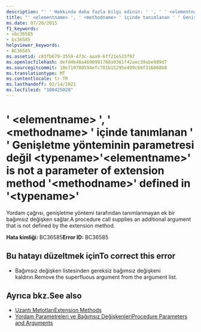 ```yaml
---
description: "' ' Hakkında daha fazla bilgi edinin: ' ', ' ' <elementname> <methodname> içinde tanımlanan ' ' genişletme metodunun parametresi değil <typename>"
title: "' <elementname> ', ' <methodname> ' içinde tanımlanan ' ' Genişletme yönteminin parametresi değil <typename>"
ms.date: 07/20/2015
f1_keywords:
- vbc36585
- bc36585
helpviewer_keywords:
- BC36585
ms.assetid: c83fb679-3559-473c-aaa9-6ff21e515f97
ms.openlocfilehash: defd4b48a4690991768a9381f42aec39abe989d7
ms.sourcegitcommit: 10e719780594efc781b15295e499c66f316068b8
ms.translationtype: MT
ms.contentlocale: tr-TR
ms.lasthandoff: 02/14/2021
ms.locfileid: "100425028"
---
```

# <a name="elementname-is-not-a-parameter-of-extension-method-methodname-defined-in-typename"></a><span data-ttu-id="8bbb9-103">' \<elementname> ', ' \<methodname> ' içinde tanımlanan ' ' Genişletme yönteminin parametresi değil \<typename></span><span class="sxs-lookup"><span data-stu-id="8bbb9-103">'\<elementname>' is not a parameter of extension method '\<methodname>' defined in '\<typename>'</span></span>

<span data-ttu-id="8bbb9-104">Yordam çağrısı, genişletme yöntemi tarafından tanımlanmayan ek bir bağımsız değişken sağlar.</span><span class="sxs-lookup"><span data-stu-id="8bbb9-104">A procedure call supplies an additional argument that is not defined by the extension method.</span></span>  
  
 <span data-ttu-id="8bbb9-105">**Hata kimliği:** BC36585</span><span class="sxs-lookup"><span data-stu-id="8bbb9-105">**Error ID:** BC36585</span></span>  
  
## <a name="to-correct-this-error"></a><span data-ttu-id="8bbb9-106">Bu hatayı düzeltmek için</span><span class="sxs-lookup"><span data-stu-id="8bbb9-106">To correct this error</span></span>  
  
- <span data-ttu-id="8bbb9-107">Bağımsız değişken listesinden gereksiz bağımsız değişkeni kaldırın.</span><span class="sxs-lookup"><span data-stu-id="8bbb9-107">Remove the superfluous argument from the argument list.</span></span>  
  
## <a name="see-also"></a><span data-ttu-id="8bbb9-108">Ayrıca bkz.</span><span class="sxs-lookup"><span data-stu-id="8bbb9-108">See also</span></span>

- [<span data-ttu-id="8bbb9-109">Uzantı Metotları</span><span class="sxs-lookup"><span data-stu-id="8bbb9-109">Extension Methods</span></span>](../programming-guide/language-features/procedures/extension-methods.md)
- [<span data-ttu-id="8bbb9-110">Yordam Parametreleri ve Bağımsız Değişkenleri</span><span class="sxs-lookup"><span data-stu-id="8bbb9-110">Procedure Parameters and Arguments</span></span>](../programming-guide/language-features/procedures/procedure-parameters-and-arguments.md)
